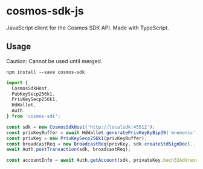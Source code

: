 # cosmos-sdk-js
JavaScript client for the Cosmos SDK API.
Made with TypeScript.

## Usage

Caution: Cannot be used until merged.
```
npm install --save cosmos-sdk
```

```ts
import {
  CosmosSdkHost,
  PubKeySecp256k1,
  PrivKeySecp256k1,
  HdWallet,
  Auth
} from 'cosmos-sdk';

const sdk = new CosmosSdkHost('http://localsdk:45512');
const privKeyBuffer = await HdWallet.generatePrivKeyByBip39('mnemonic', HdWallet.getBip32PathByBip44(0));
const privKey = new PrivKeySecp256k1(privKeyBuffer);
const broadcastReq = new BroadcastReq(privKey, sdk.createStdSignDoc(...));
await Auth.postTransaction(sdk, broadcastReq);

const accountInfo = await Auth.getAccount(sdk, privateKey.bech32Address);

```
